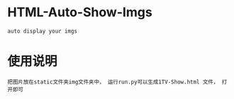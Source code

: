 # HTML-Auto-Show-Imgs
    auto display your imgs

# 使用说明
    把图片放在static文件夹img文件夹中， 运行run.py可以生成1TV-Show.html 文件， 打开即可
